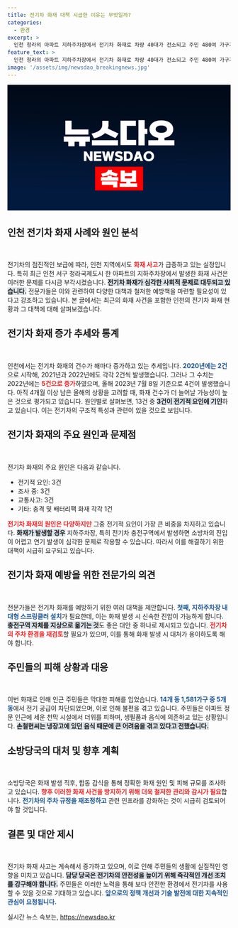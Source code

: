 ```yaml
---
title: 전기차 화재 대책 시급한 이유는 무엇일까?
categories:
  - 환경
excerpt: >
  인천 청라의 아파트 지하주차장에서 전기차 화재로 차량 40대가 전소되고 주민 480여 가구가 전기 차단 피해를 입었습니다. 전문가들은 전기차 안전을 위한 대책 마련을 촉구하고 있습니다.
feature_text: >
  인천 청라의 아파트 지하주차장에서 전기차 화재로 차량 40대가 전소되고 주민 480여 가구가 전기 차단 피해를 입었습니다. 전문가들은 전기차 안전을 위한 대책 마련을 촉구하고 있습니다.
image: '/assets/img/newsdao_breakingnews.jpg'
---
```


<p><img src="/assets/img/newsdao_breakingnews.jpg" alt="koreaapp 속보" /></p>

<h2 data-ke-size="size26">인천 전기차 화재 사례와 원인 분석</h2>

<p data-ke-size="size16">&nbsp;</p>

<p>전기차의 점진적인 보급에 따라, 인천 지역에서도 <b><span style="color: #ee2323;">화재 사고</span></b>가 급증하고 있는 실정입니다. 특히 최근 인천 서구 청라국제도시 한 아파트의 지하주차장에서 발생한 화재 사건은 이러한 문제를 다시금 부각시켰습니다. <b><span style="background-color: #21538527;">전기차 화재가 심각한 사회적 문제로 대두되고 있습니다.</span></b> 전문가들은 이와 관련하여 다양한 대책과 철저한 예방책을 마련할 필요성이 있다고 강조하고 있습니다. 본 글에서는 최근의 화재 사건을 포함한 인천의 전기차 화재 현황과 그 대책에 대해 살펴보겠습니다.</p>

<h2 data-ke-size="size26">전기차 화재 증가 추세와 통계</h2>

<p data-ke-size="size16">&nbsp;</p>

<p>인천에서는 전기차 화재의 건수가 해마다 증가하고 있는 추세입니다. <b><span style="color: #1a5490;">2020년에는 2건</span></b>으로 시작해, 2021년과 2022년에도 각각 2건씩 발생했습니다. 그러나 그 수치는 2022년에는 <b><span style="color: #ee2323;">5건으로 증가</span></b>하였으며, 올해 2023년 7월 8일 기준으로 4건이 발생했습니다. 아직 4개월 이상 남은 올해의 상황을 고려할 때, 화재 건수가 더 늘어날 가능성이 높은 것으로 평가되고 있습니다. 원인별로 살펴보면, 13건 중 <b><span style="background-color: #21538527;">3건이 전기적 요인에 기인</span></b>하고 있습니다. 이는 전기차의 구조적 특성과 관련이 있을 것으로 보입니다.</p>

<h2 data-ke-size="size26">전기차 화재의 주요 원인과 문제점</h2>

<p data-ke-size="size16">&nbsp;</p>

<p>전기차 화재의 주요 원인은 다음과 같습니다. <ul>
<li>전기적 요인: 3건</li>
<li>조사 중: 3건</li>
<li>교통사고: 3건</li>
<li>기타: 충격 및 배터리팩 화재 각각 1건</li>
</ul>
<b><span style="color: #ee2323;">전기차 화재의 원인은 다양하지만</span></b> 그중 전기적 요인이 가장 큰 비중을 차지하고 있습니다. <b><span style="background-color: #21538527;">화재가 발생할 경우</span></b> 지하주차장, 특히 전기차 충전구역에서 발생하면 소방차의 진입이 어렵고 연기 발생이 심각한 문제로 작용할 수 있습니다. 따라서 이를 해결하기 위한 대책이 시급히 요구되고 있습니다.</p>

<h2 data-ke-size="size26">전기차 화재 예방을 위한 전문가의 의견</h2>

<p data-ke-size="size16">&nbsp;</p>

<p>전문가들은 전기차 화재를 예방하기 위한 여러 대책을 제안합니다. <b><span style="color: #1a5490;">첫째, 지하주차장 내 대형 스프링클러 설치</span></b>가 필요한데, 이는 화재 발생 시 신속한 진압이 가능하게 합니다. <b><span style="background-color: #21538527;">충전구역 자체를 지상으로 옮기는 것</span></b>도 좋은 대안 중 하나로 제시되고 있습니다. <b><span style="color: #ee2323;">전기차의 주차 환경을 재검토</span></b>할 필요가 있으며, 이를 통해 화재 발생 시 대처가 용이하도록 해야 합니다.</p>

<h2 data-ke-size="size26">주민들의 피해 상황과 대응</h2>

<p data-ke-size="size16">&nbsp;</p>

<p>이번 화재로 인해 인근 주민들은 막대한 피해를 입었습니다. <b><span style="color: #1a5490;">14개 동 1,581가구 중 5개 동</span></b>에서 전기 공급이 차단되었으며, 이로 인해 불편을 겪고 있습니다. 주민들은 아파트 정문 인근에 세운 천막 시설에서 더위를 피하며, 생필품과 음식에 의존하고 있는 상황입니다. <b><span style="background-color: #21538527;">손철현씨는 냉장고에 있던 음식 때문에 큰 어려움을 겪고 있다고 전했습니다.</span></b></p>

<h2 data-ke-size="size26">소방당국의 대처 및 향후 계획</h2>

<p data-ke-size="size16">&nbsp;</p>

<p>소방당국은 화재 발생 직후, 합동 감식을 통해 정확한 화재 원인 및 피해 규모를 조사하고 있습니다. <b><span style="color: #ee2323;">향후 이러한 화재 사건을 방지하기 위해 더욱 철저한 관리와 감시가 필요</span></b>합니다. <b><span style="color: #1a5490;">전기차의 주차 규정을 재조정하고</span></b> 관련 인프라를 강화하는 것이 시급히 검토되어야 할 것입니다. </p>

<h2 data-ke-size="size26">결론 및 대안 제시</h2>

<p data-ke-size="size16">&nbsp;</p>

<p>전기차 화재 사고는 계속해서 증가하고 있으며, 이로 인해 주민들의 생활에 실질적인 영향을 미치고 있습니다. <b><span style="background-color: #21538527;">담당 당국은 전기차의 안전성을 높이기 위해 즉각적인 개선 조치를 강구해야 합니다.</span></b> 주민들은 이러한 노력을 통해 보다 안전한 환경에서 전기차를 사용할 수 있을 것으로 기대하고 있습니다. <b><span style="color: #1a5490;">앞으로의 정책 개선과 기술 발전에 대한 지속적인 관심이 요청됩니다.</span></b></p>
실시간 뉴스 속보는, <a href="https://newsdao.kr" rel="dofollow">https://newsdao.kr</a>



